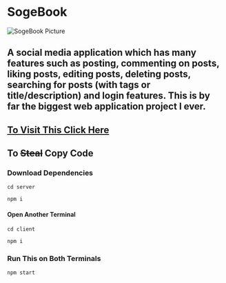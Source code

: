 # SogeBook

![SogeBook Picture](https://hendsomdoge.netlify.app/images/chatty.JPG "SogeBook")

## A social media application which has many features such as posting, commenting on posts, liking posts, editing posts, deleting posts, searching for posts (with tags or title/description) and login features. This is by far the biggest web application project I ever.

## [To Visit This Click Here](https://sogebook.netlify.app/)

## To ~~Steal~~ Copy Code
### Download Dependencies
`cd server`

`npm i`
#### Open Another Terminal
`cd client`

`npm i`
### Run This on Both Terminals
`npm start`